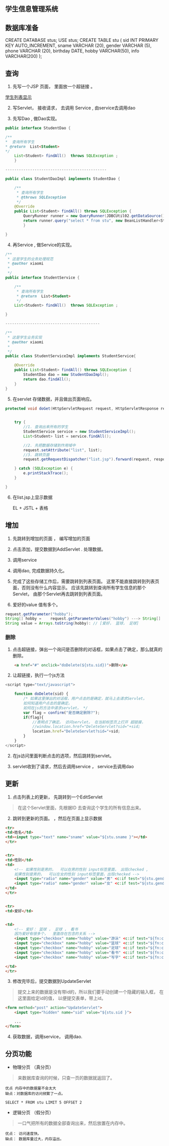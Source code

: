 ## 学生信息管理系统

## 数据库准备

CREATE DATABASE stus;
USE stus;
CREATE TABLE stu (
	sid INT PRIMARY KEY  AUTO_INCREMENT,
	sname VARCHAR (20),
	gender VARCHAR (5),
	phone VARCHAR (20),
	birthday DATE,
	hobby VARCHAR(50),
	info VARCHAR(200)
);

## 查询

1.    先写一个JSP 页面， 里面放一个超链接 。 

<a href="StudentListServlet"> 学生列表显示</a>

2.    写Servlet， 接收请求， 去调用 Service  , 由service去调用dao

3.    先写Dao , 做Dao实现。
```java
public interface StudentDao {

/**
*  查询所有学生
* @return  List<Student>
*/
    List<Student> findAll()  throws SQLException ;
    }

---------------------------------------------

public class StudentDaoImpl implements StudentDao {

	/**
	 * 查询所有学生
	 * @throws SQLException 
	 */
	@Override
	public List<Student> findAll() throws SQLException {
		QueryRunner runner = new QueryRunner(JDBCUtil02.getDataSource());
		return runner.query("select * from stu", new BeanListHandler<Student>(Student.class));
		}

}	
```

4. 再Service , 做Service的实现。
```java
/**
 * 这是学生的业务处理规范
 * @author xiaomi
 *
 */
public interface StudentService {

	/**
	 * 查询所有学生
	 * @return  List<Student>
	 */
	List<Student> findAll()  throws SQLException ;

}

------------------------------------------

/**
 * 这是学生业务实现
 * @author xiaomi
 *
 */
public class StudentServiceImpl implements StudentService{

	@Override
	public List<Student> findAll() throws SQLException {
		StudentDao dao = new StudentDaoImpl();
		return dao.findAll();
	}
}
```

5. 在servlet 存储数据，并且做出页面响应。
```java
protected void doGet(HttpServletRequest request, HttpServletResponse response) throws ServletException, IOException {

		
	try {
		//1. 查询出来所有的学生
		StudentService service = new StudentServiceImpl();
		List<Student> list = service.findAll();

		//2. 先把数据存储到作用域中
		request.setAttribute("list", list);
		//3. 跳转页面
		request.getRequestDispatcher("list.jsp").forward(request, response);

	} catch (SQLException e) {
		e.printStackTrace();
	}

}
```
6. 在list.jsp上显示数据

   EL + JSTL  + 表格


## 增加 

1. 先跳转到增加的页面 ， 编写增加的页面

2. 点击添加，提交数据到AddServlet . 处理数据。

3. 调用service

4. 调用dao, 完成数据持久化。

5. 完成了这些存储工作后，需要跳转到列表页面。 这里不能直接跳转到列表页面，否则没有什么内容显示。 应该先跳转到查询所有学生信息的那个Servlet， 由那个Servlet再去跳转到列表页面。

6. 爱好的value 值有多个。

```java
request.getParameter("hobby");
String[] hobby = 	request.getParameterValues("hobby") ---> String[] 
String value = Arrays.toString(hobby): // [爱好， 篮球， 足球]
```

### 删除

1. 点击超链接，弹出一个询问是否删除的对话框，如果点击了确定，那么就真的删除。

```html
	<a href="#" onclick="doDelete(${stu.sid})">删除</a>
```

2. 让超链接，执行一个js方法

```javascript
<script type="text/javascript">

	function doDelete(sid) {
		/* 如果这里弹出的对话框，用户点击的是确定，就马上去请求Servlet。 
		如何知道用户点击的是确定。
		如何在js的方法中请求servlet。 */
		var flag = confirm("是否确定删除?");
		if(flag){
			//表明点了确定。 访问servlet。 在当前标签页上打开 超链接，
			//window.location.href="DeleteServlet?sid="+sid;
			location.href="DeleteServlet?sid="+sid;
		}
	}
</script>
```

2. 在js访问里面判断点击的选项，然后跳转到servlet。

3. servlet收到了请求，然后去调用service ， service去调用dao


## 更新

1. 点击列表上的更新， 先跳转到一个EditServlet 

> 在这个Servlet里面，先根据ID 去查询这个学生的所有信息出来。

2. 跳转到更新的页面。 ，然后在页面上显示数据

```html
<tr>
<td>姓名</td>
<td><input type="text" name="sname" value="${stu.sname }"></td>
</tr>


<tr>
<td>性别</td>
<td>
	<!-- 如果性别是男的，  可以在男的性别 input标签里面， 出现checked ,
	如果性别是男的，  可以在女的性别 input标签里面，出现checked -->
	<input type="radio" name="gender" value="男" <c:if test="${stu.gender == '男'}">checked</c:if>>男
	<input type="radio" name="gender" value="女" <c:if test="${stu.gender == '女'}">checked</c:if>>女
</td>
</tr>


<tr>
<td>爱好</td>


<td>
	<!-- 爱好： 篮球 ， 足球 ， 看书 
	因为爱好有很多个，  里面存在包含的关系 -->
	<input type="checkbox" name="hobby" value="游泳" <c:if test="${fn:contains(stu.hobby,'游泳') }">checked</c:if>>游泳
	<input type="checkbox" name="hobby" value="篮球" <c:if test="${fn:contains(stu.hobby,'篮球') }">checked</c:if>>篮球
	<input type="checkbox" name="hobby" value="足球" <c:if test="${fn:contains(stu.hobby,'足球') }">checked</c:if>>足球
	<input type="checkbox" name="hobby" value="看书" <c:if test="${fn:contains(stu.hobby,'看书') }">checked</c:if>>看书
	<input type="checkbox" name="hobby" value="写字" <c:if test="${fn:contains(stu.hobby,'写字') }">checked</c:if>>写字

</td>
</tr>
```

3. 修改完毕后，提交数据到UpdateServlet

> 提交上来的数据是没有带id的，所以我们要手动创建一个隐藏的输入框， 在这里面给定id的值， 以便提交表单，带上id。 
```html
<form method="post" action="UpdateServlet">
	<input type="hidden" name="sid" value="${stu.sid }">

	...
</form>
```

4. 获取数据，调用service， 调用dao.


## 分页功能

* 物理分页 （真分页）

> 来数据库查询的时候，只查一页的数据就返回了。  

 	优点 内存中的数据量不会太大
	缺点：对数据库的访问频繁了一点。
	
```
SELECT * FROM stu LIMIT	5 OFFSET 2 
```

* 逻辑分页 （假分页）

> 一口气把所有的数据全部查询出来，然后放置在内存中。 

	优点： 访问速度快。
	缺点： 数据库量过大，内存溢出。
